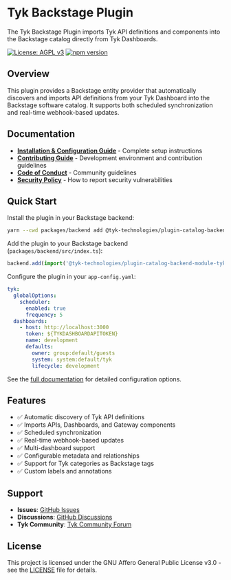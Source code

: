 # Tyk Backstage Plugin

The Tyk Backstage Plugin imports Tyk API definitions and components into the Backstage catalog directly from Tyk Dashboards.

[![License: AGPL v3](https://img.shields.io/badge/License-AGPL_v3-blue.svg)](https://www.gnu.org/licenses/agpl-3.0)
[![npm version](https://badge.fury.io/js/@tyk-technologies%2Fplugin-catalog-backend-module-tyk.svg)](https://www.npmjs.com/package/@tyk-technologies/plugin-catalog-backend-module-tyk)

## Overview

This plugin provides a Backstage entity provider that automatically discovers and imports API definitions from your Tyk Dashboard into the Backstage software catalog. It supports both scheduled synchronization and real-time webhook-based updates.

## Documentation

- **[Installation & Configuration Guide](plugins/catalog-backend-module-tyk/README.md)** - Complete setup instructions
- **[Contributing Guide](CONTRIBUTING.md)** - Development environment and contribution guidelines
- **[Code of Conduct](CODE_OF_CONDUCT.md)** - Community guidelines
- **[Security Policy](SECURITY.md)** - How to report security vulnerabilities

## Quick Start

Install the plugin in your Backstage backend:

```bash
yarn --cwd packages/backend add @tyk-technologies/plugin-catalog-backend-module-tyk
```

Add the plugin to your Backstage backend (`packages/backend/src/index.ts`):

```typescript
backend.add(import('@tyk-technologies/plugin-catalog-backend-module-tyk/alpha'));
```

Configure the plugin in your `app-config.yaml`:

```yaml
tyk:
  globalOptions:
    scheduler:
      enabled: true
      frequency: 5
  dashboards:
    - host: http://localhost:3000
      token: ${TYKDASHBOARDAPITOKEN}
      name: development
      defaults:
        owner: group:default/guests
        system: system:default/tyk
        lifecycle: development
```

See the [full documentation](plugins/catalog-backend-module-tyk/README.md) for detailed configuration options.

## Features

- ✅ Automatic discovery of Tyk API definitions
- ✅ Imports APIs, Dashboards, and Gateway components
- ✅ Scheduled synchronization
- ✅ Real-time webhook-based updates
- ✅ Multi-dashboard support
- ✅ Configurable metadata and relationships
- ✅ Support for Tyk categories as Backstage tags
- ✅ Custom labels and annotations

## Support

- **Issues**: [GitHub Issues](https://github.com/TykTechnologies/backstage-plugin-tyk/issues)
- **Discussions**: [GitHub Discussions](https://github.com/TykTechnologies/backstage-plugin-tyk/discussions)
- **Tyk Community**: [Tyk Community Forum](https://community.tyk.io/)

## License

This project is licensed under the GNU Affero General Public License v3.0 - see the [LICENSE](LICENSE) file for details.
